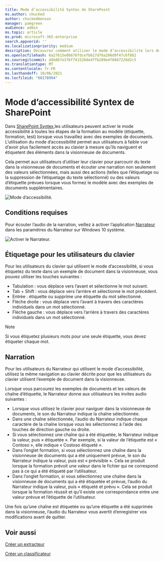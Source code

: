 ```yaml
---
title: Mode d’accessibilité Syntex de SharePoint
ms.author: chucked
author: chuckedmonson
manager: pamgreen
audience: admin
ms.topic: article
ms.prod: microsoft-365-enterprise
search.appverid: ''
ms.localizationpriority: medium
description: Découvrez comment utiliser le mode d’accessibilité lors de la formation d’un modèle SharePoint Syntex.
ms.openlocfilehash: 6a27615e0b676fdcefb617d76a206d9f47c6f882
ms.sourcegitcommit: d4b867e37bf741528ded7fb289e4f6847228d2c5
ms.translationtype: MT
ms.contentlocale: fr-FR
ms.lasthandoff: 10/06/2021
ms.locfileid: "60178994"
---
```

# <a name="sharepoint-syntex-accessibility-mode"></a>Mode d’accessibilité Syntex de SharePoint

Dans [SharePoint Syntex,](index.md)les utilisateurs peuvent activer le mode accessibilité à toutes les étapes de la formation au modèle (étiquette, formation, test) lorsque vous travaillez avec des exemples de documents. L’utilisation du mode d’accessibilité permet aux utilisateurs à faible vue d’avoir plus facilement accès au clavier à mesure qu’ils naviguent et étiquetent des éléments dans la visionneuse de documents.

Cela permet aux utilisateurs d’utiliser leur clavier pour parcourir du texte dans la visionneuse de documents et écouter une narration non seulement des valeurs sélectionnées, mais aussi des actions (telles que l’étiquetage ou la suppression de l’étiquetage du texte sélectionné) ou des valeurs d’étiquette prévues lorsque vous formez le modèle avec des exemples de documents supplémentaires. 


![Mode d’accessibilité.](../media/content-understanding/accessibility-mode.png)

## <a name="requirements"></a>Conditions requises

Pour écouter l’audio de la narration, veillez à activer l’application [Narrateur](https://support.microsoft.com/windows/complete-guide-to-narrator-e4397a0d-ef4f-b386-d8ae-c172f109bdb1) dans les paramètres du Narrateur sur Windows 10 système.

![Activer le Narrateur.](../media/content-understanding/narrator-settings.png)

## <a name="labeling-for-keyboard-users"></a>Étiquetage pour les utilisateurs du clavier

Pour les utilisateurs du clavier qui utilisent le mode d’accessibilité, si vous étiquetez du texte dans un exemple de document dans la visionneuse, vous pouvez utiliser les touches suivantes :

- Tabulation : vous déplace vers l’avant et sélectionne le mot suivant.
- Tab + Shift : vous déplace vers l’arrière et sélectionne le mot précédent.
- Entrée : étiquette ou supprime une étiquette du mot sélectionné.
- Flèche droite : vous déplace vers l’avant à travers des caractères individuels dans un mot sélectionné.
- Flèche gauche : vous déplace vers l’arrière à travers des caractères individuels dans un mot sélectionné.

> [!NOTE]
> Si vous étiquetez plusieurs mots pour une seule étiquette, vous devez étiqueter chaque mot.


## <a name="narration"></a>Narration

Pour les utilisateurs du Narrateur qui utilisent le mode d’accessibilité, utilisez la même navigation au clavier décrite pour que les utilisateurs du clavier utilisent l’exemple de document dans la visionneuse.

Lorsque vous parcourez les exemples de documents et les valeurs de chaîne d’étiquette, le Narrateur donne aux utilisateurs les invites audio suivantes :

- Lorsque vous utilisez le clavier pour naviguer dans la visionneuse de documents, le son du Narrateur indique la chaîne sélectionnée.
- Dans une chaîne sélectionnée, l’audio du Narrateur indique chaque caractère de la chaîne lorsque vous les sélectionnez à l’aide des touches de direction gauche ou droite.
- Si vous sélectionnez une chaîne qui a été étiquetée, le Narrateur indique la valeur, puis « étiquetée ».  Par exemple, si la valeur de l’étiquette est « Contoso », elle indique « Costoso étiqueté ». 
- Dans l’onglet formation, si vous sélectionnez une chaîne dans la visionneuse de documents qui a été uniquement prévue, le son du Narrateur indique la valeur, puis est « prévisible ». Cela se produit lorsque la formation prévoit une valeur dans le fichier qui ne correspond pas à ce qui a été étiqueté par l’utilisateur.
- Dans l’onglet formation, si vous sélectionnez une chaîne dans la visionneuse de documents qui a été étiquetée et prévue, l’audio du Narrateur indique la valeur, puis « étiqueté et prévu ». Cela se produit lorsque la formation réussit et qu’il existe une correspondance entre une valeur prévue et l’étiquette de l’utilisateur.

Une fois qu’une chaîne est étiquetée ou qu’une étiquette a été supprimée dans la visionneuse, l’audio du Narrateur vous avertit d’enregistrer vos modifications avant de quitter.

## <a name="see-also"></a>Voir aussi

[Créer un extracteur](create-an-extractor.md)

[Créer un classificateur](create-a-classifier.md)










 


  
  



